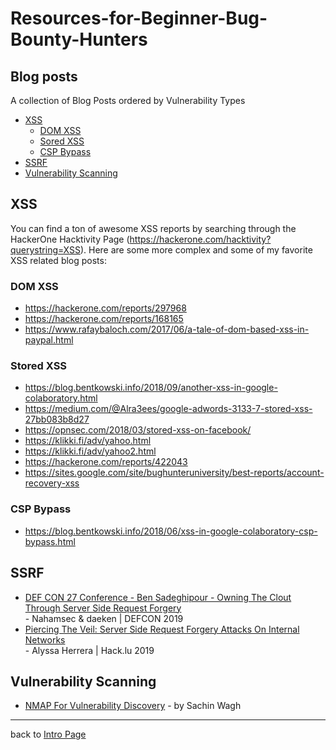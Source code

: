 # Resources-for-Beginner-Bug-Bounty-Hunters

## Blog posts
A collection of Blog Posts ordered by Vulnerability Types
- [XSS](#XSS)
    - [DOM XSS](#DOM-XSS)
    - [Sored XSS](#Stored-XSS)
    - [CSP Bypass](#CSP-Bypass)
- [SSRF](#SSRF)
- [Vulnerability Scanning](#Vulnerability-Scanning)
## XSS
You can find a ton of awesome XSS reports by searching through the HackerOne Hacktivity Page (https://hackerone.com/hacktivity?querystring=XSS). Here are some more complex and some of my favorite XSS related blog posts:

### DOM XSS
- https://hackerone.com/reports/297968
- https://hackerone.com/reports/168165
- https://www.rafaybaloch.com/2017/06/a-tale-of-dom-based-xss-in-paypal.html
### Stored XSS
- https://blog.bentkowski.info/2018/09/another-xss-in-google-colaboratory.html
- https://medium.com/@Alra3ees/google-adwords-3133-7-stored-xss-27bb083b8d27
- https://opnsec.com/2018/03/stored-xss-on-facebook/
- https://klikki.fi/adv/yahoo.html
- https://klikki.fi/adv/yahoo2.html
- https://hackerone.com/reports/422043
- https://sites.google.com/site/bughunteruniversity/best-reports/account-recovery-xss
### CSP Bypass
- https://blog.bentkowski.info/2018/06/xss-in-google-colaboratory-csp-bypass.html

## SSRF
- [DEF CON 27 Conference - Ben Sadeghipour - Owning The Clout Through Server Side Request Forgery](https://www.youtube.com/watch?v=o-tL9ULF0KI)<br>- Nahamsec & daeken | DEFCON 2019
- [Piercing The Veil: Server Side Request Forgery Attacks On Internal Networks](https://peertube.opencloud.lu/videos/watch/40f39bfe-6d3c-40f5-bcab-43f20944ca6a)<br>- Alyssa Herrera | Hack.lu 2019

## Vulnerability Scanning
- [NMAP For Vulnerability Discovery](https://www.peerlyst.com/posts/nmap-for-vulnerability-discovery-sachin-wagh) - by Sachin Wagh
---
back to [Intro Page](/README.md)